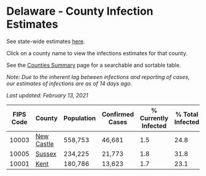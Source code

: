 # Delaware - County Infection Estimates

See state-wide estimates [here](/infections/us-de).

Click on a county name to view the infections estimates for that county.

See the [Counties Summary](/infections/summary-counties) page for a searchable and sortable table.

*Note: Due to the inherent lag between infections and reporting of cases, our estimates of infections are as of 14 days ago.*

*Last updated: February 13, 2021*

|   FIPS Code |                   County |   Population |   Confirmed Cases |   % Currently Infected |   % Total Infected |
|-------------|--------------------------|--------------|-------------------|------------------------|--------------------|
|       10003 | [New Castle](new-castle) |      558,753 |            46,681 |                    1.5 |               24.8 |
|       10005 |         [Sussex](sussex) |      234,225 |            21,773 |                    1.8 |               31.8 |
|       10001 |             [Kent](kent) |      180,786 |            13,623 |                    1.7 |               23.1 |